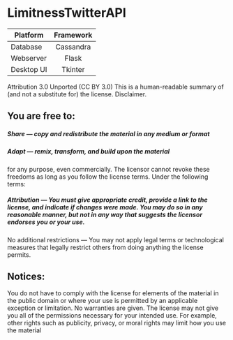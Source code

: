 # LimitnessTwitterAPI

| Platform   | Framework|
| ---------- |:---------:|
| Database   | Cassandra |
| Webserver  | Flask     |
| Desktop UI | Tkinter   |

Attribution 3.0 Unported (CC BY 3.0)
This is a human-readable summary of (and not a substitute for) the license. Disclaimer.
## You are free to:

##### Share — copy and redistribute the material in any medium or format
##### Adapt — remix, transform, and build upon the material
for any purpose, even commercially.
The licensor cannot revoke these freedoms as long as you follow the license terms.
Under the following terms:

##### Attribution — You must give appropriate credit, provide a link to the license, and indicate if changes were made. You may do so in any reasonable manner, but not in any way that suggests the licensor endorses you or your use.
No additional restrictions — You may not apply legal terms or technological measures that legally restrict others from doing anything the license permits.
## Notices:

You do not have to comply with the license for elements of the material in the public domain or where your use is permitted by an applicable exception or limitation.
No warranties are given. The license may not give you all of the permissions necessary for your intended use. For example, other rights such as publicity, privacy, or moral rights may limit how you use the material
